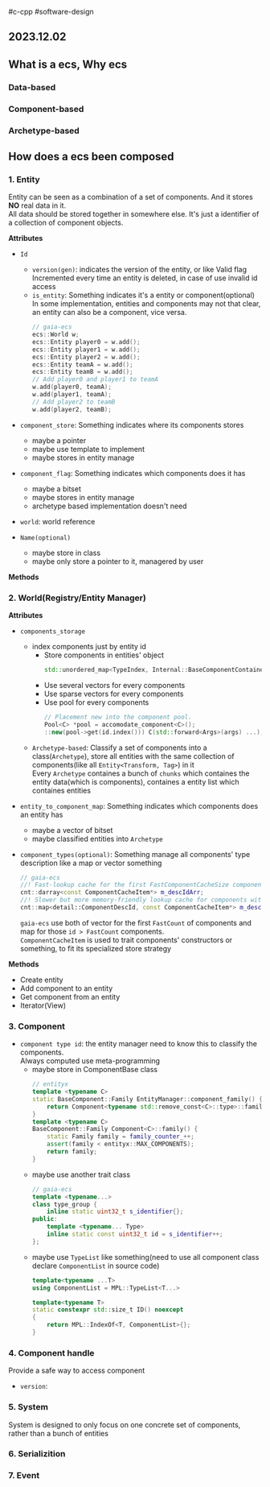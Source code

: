 #c-cpp #software-design 
## 2023.12.02

## What is a ecs, Why ecs

### Data-based

### Component-based

### Archetype-based

## How does a ecs been composed

### 1. Entity

Entity can be seen as a combination of a set of components. And it stores **NO** real data in it.   
All data should be stored together in somewhere else. It's just a identifier of a collection of component objects.

**Attributes**

- `Id`
  - `version(gen)`: indicates the version of the entity, or like Valid flag   
    Incremented every time an entity is deleted, in case of use invalid id access
  - `is_entity`: Something indicates it's a entity or component(optional)  
    In some implementation, entities and components may not that clear, an entity can also be a component, vice versa.
    ```cpp
    // gaia-ecs
    ecs::World w;
    ecs::Entity player0 = w.add();
    ecs::Entity player1 = w.add();
    ecs::Entity player2 = w.add();
    ecs::Entity teamA = w.add();
    ecs::Entity teamB = w.add();
    // Add player0 and player1 to teamA
    w.add(player0, teamA);
    w.add(player1, teamA);
    // Add player2 to teamB
    w.add(player2, teamB);
    ```

- `component_store`: Something indicates where its components stores
  - maybe a pointer
  - maybe use template to implement
  - maybe stores in entity manage

- `component_flag`: Something indicates which components does it has
  - maybe a bitset
  - maybe stores in entity manage
  - archetype based implementation doesn't need

- `world`: world reference

- `Name(optional)`
  - maybe store in class
  - maybe only store a pointer to it, managered by user

**Methods**


### 2. World(Registry/Entity Manager)

**Attributes**

- `components_storage`
  - index components just by entity id
    - Store components in entities' object
      ```cpp
      std::unordered_map<TypeIndex, Internal::BaseComponentContainer*> components;
      ```
    - Use several vectors for every components
    - Use sparse vectors for every components
    - Use pool for every components
      ```cpp
      // Placement new into the component pool.
      Pool<C> *pool = accomodate_component<C>();
      ::new(pool->get(id.index())) C(std::forward<Args>(args) ...);
      ```
  - `Archetype-based`: Classify a set of components into a class(`Archetype`), store all entities with the same collection of components(like all `Entity<Transform, Tag>`) in it  
    Every `Archetype` containes a bunch of `chunks` which containes the entity data(which is components),
    containes a entity list which containes entities

- `entity_to_component_map`: Something indicates which components does an entity has
  - maybe a vector of bitset
  - maybe classified entities into `Archetype`

- `component_types(optional)`: Something manage all components' type description
  like a map or vector something
  ```cpp
  // gaia-ecs
  //! Fast-lookup cache for the first FastComponentCacheSize components
  cnt::darray<const ComponentCacheItem*> m_descIdArr;
  //! Slower but more memory-friendly lookup cache for components with ids beyond FastComponentCacheSize
  cnt::map<detail::ComponentDescId, const ComponentCacheItem*> m_descByDescId;
  ```
  `gaia-ecs` use both of vector for the first `FastCount` of components and map for those `id > FastCount` components.  
  `ComponentCacheItem` is used to trait components' constructors or something, to fit its specialized store strategy

**Methods**

- Create entity
- Add component to an entity
- Get component from an entity
- Iterator(View)

### 3. Component

- `component type id`: the entity manager need to know this to classify the components.  
  Always computed use meta-programming
  - maybe store in ComponentBase class 
    ```cpp
    // entityx
    template <typename C>
    static BaseComponent::Family EntityManager::component_family() {
        return Component<typename std::remove_const<C>::type>::family();
    }
    template <typename C>
    BaseComponent::Family Component<C>::family() {
        static Family family = family_counter_++;
        assert(family < entityx::MAX_COMPONENTS);
        return family;
    }
    ```
  - maybe use another trait class
    ```cpp
    // gaia-ecs
    template <typename...>
    class type_group {
        inline static uint32_t s_identifier{};
    public:
        template <typename... Type>
        inline static const uint32_t id = s_identifier++;
    };
    ```
  - maybe use `TypeList` like something(need to use all component class declare `ComponentList` in source code)
    ```cpp
    template<typename ...T>
    using ComponentList = MPL::TypeList<T...>

    template<typename T>
    static constexpr std::size_t ID() noexcept
    {
        return MPL::IndexOf<T, ComponentList>{};
    }
    ```

### 4. Component handle

Provide a safe way to access component

- `version`: 

### 5. System

System is designed to only focus on one concrete set of components, rather than a bunch of entities

### 6. Serializition

### 7. Event